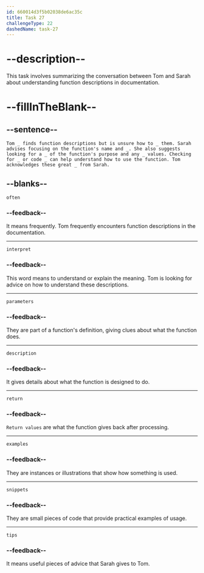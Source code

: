 ```yaml
---
id: 660014d3f5b02038de6ac35c
title: Task 27
challengeType: 22
dashedName: task-27
---
```


<!--
AUDIO REFERENCE:
Entire dialogue
-->

# --description--

This task involves summarizing the conversation between Tom and Sarah about understanding function descriptions in documentation.

# --fillInTheBlank--

## --sentence--

`Tom _ finds function descriptions but is unsure how to _ them. Sarah advises focusing on the function's name and _. She also suggests looking for a _ of the function's purpose and any _ values. Checking for _ or code _ can help understand how to use the function. Tom acknowledges these great _ from Sarah.`

## --blanks--

`often`

### --feedback--

It means frequently. Tom frequently encounters function descriptions in the documentation.

---

`interpret`

### --feedback--

This word means to understand or explain the meaning. Tom is looking for advice on how to understand these descriptions.

---

`parameters`

### --feedback--

They are part of a function's definition, giving clues about what the function does.

---

`description`

### --feedback--

It gives details about what the function is designed to do.

---

`return`

### --feedback--

`Return values` are what the function gives back after processing.

---

`examples`

### --feedback--

They are instances or illustrations that show how something is used.

---

`snippets`

### --feedback--

They are small pieces of code that provide practical examples of usage.

---

`tips`

### --feedback--

It means useful pieces of advice that Sarah gives to Tom.
